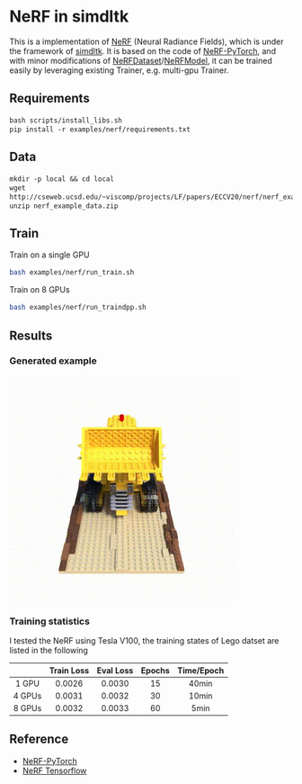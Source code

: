 # NeRF in simdltk
This is a implementation of [NeRF](http://www.matthewtancik.com/nerf) (Neural Radiance Fields), which is under the framework of [simdltk](https://github.com/YongfeiYan/simdltk).
It is based on the code of [NeRF-PyTorch](https://github.com/yenchenlin/nerf-pytorch), and with minor modifications of [NeRFDataset](https://github.com/YongfeiYan/simdltk/blob/3bc8a51d7e81949acd1c3d1b46171824c9171abf/simdltk/data/nerf_dataset.py#L110)/[NeRFModel](https://github.com/YongfeiYan/simdltk/blob/3bc8a51d7e81949acd1c3d1b46171824c9171abf/simdltk/model/nerf.py#L450), it can be trained easily by leveraging existing Trainer, e.g. multi-gpu Trainer.

## Requirements 
```
bash scripts/install_libs.sh
pip install -r examples/nerf/requirements.txt
```

## Data 
```
mkdir -p local && cd local
wget http://cseweb.ucsd.edu/~viscomp/projects/LF/papers/ECCV20/nerf/nerf_example_data.zip
unzip nerf_example_data.zip
```

## Train 
Train on a single GPU
```bash 
bash examples/nerf/run_train.sh
```
Train on 8 GPUs
```bash
bash examples/nerf/run_traindpp.sh
```

## Results 
### Generated example
![Lego](logs/lego_res.gif)
### Training statistics
I tested the NeRF using Tesla V100, the training states of Lego datset are listed in the following

|       | Train Loss | Eval Loss | Epochs | Time/Epoch |
| :--:  | :--:       |    :--:   | :--:   |  :--:      |
| 1 GPU |  0.0026    |  0.0030   | 15     |  40min     |    
| 4 GPUs|  0.0031    |  0.0032   | 30     |  10min     |
| 8 GPUs|  0.0032    |  0.0033   | 60     |  5min      |


## Reference
- [NeRF-PyTorch](https://github.com/yenchenlin/nerf-pytorch)
- [NeRF Tensorflow](https://github.com/bmild/nerf)

